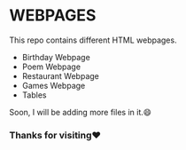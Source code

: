 # WEBPAGES
This repo contains different HTML webpages.

- Birthday Webpage
- Poem Webpage
- Restaurant Webpage
- Games Webpage
- Tables
   

Soon, I will be adding more files in it.:smile:



### Thanks for visiting:heart:

